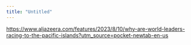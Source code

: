 ```yaml
---
title: "Untitled"
---
```

https://www.aljazeera.com/features/2023/8/10/why-are-world-leaders-racing-to-the-pacific-islands?utm_source=pocket-newtab-en-us